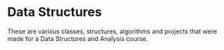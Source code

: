 # Data Structures
These are various classes, structures, algorithms and projects that were made for a Data Structures and Analysis course.
